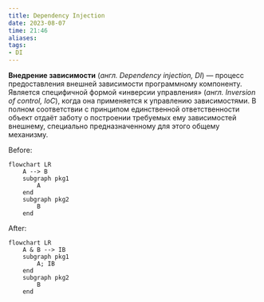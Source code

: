 ```yaml
---
title: Dependency Injection
date: 2023-08-07
time: 21:46
aliases:
tags:
- DI
---
```


**Внедрение зависимости** (*англ. Dependency injection, DI*) — процесс предоставления внешней зависимости программному компоненту. Является специфичной формой «инверсии управления» (*англ. Inversion of control, IoC*), когда она применяется к управлению зависимостями. В полном соответствии с принципом единственной ответственности объект отдаёт заботу о построении требуемых ему зависимостей внешнему, специально предназначенному для этого общему механизму.

Before:
```mermaid
flowchart LR
	A --> B
	subgraph pkg1
		A
	end
	subgraph pkg2
		B
	end
```

After:
```mermaid
flowchart LR
	A & B --> IB
	subgraph pkg1
		A; IB
	end
	subgraph pkg2
		B
	end
```
